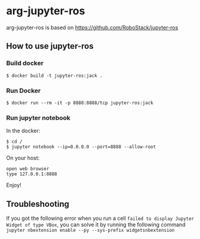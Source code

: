 # arg-jupyter-ros
arg-jupyter-ros is based on https://github.com/RoboStack/jupyter-ros

## How to use jupyter-ros

### Build docker 

    $ docker build -t jupyter-ros:jack .
 
### Run Docker

    $ docker run --rm -it -p 8888:8888/tcp jupyter-ros:jack

### Run jupyter notebook

In the docker:

    $ cd /
    $ jupyter notebook --ip=0.0.0.0 --port=8888 --allow-root

On your host:

    open web browser
    type 127.0.0.1:8888

Enjoy!

## Troubleshooting

If you got the following error when you run a cell ```failed to display Jupyter Widget of type VBox```, 
you can solve it by running the following command ```jupyter nbextension enable --py --sys-prefix widgetsnbextension```
